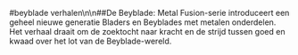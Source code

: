 #beyblade verhalen\n\n##De Beyblade: Metal Fusion-serie introduceert een geheel nieuwe generatie Bladers en Beyblades met metalen onderdelen. Het verhaal draait om de zoektocht naar kracht en de strijd tussen goed en kwaad over het lot van de Beyblade-wereld.
